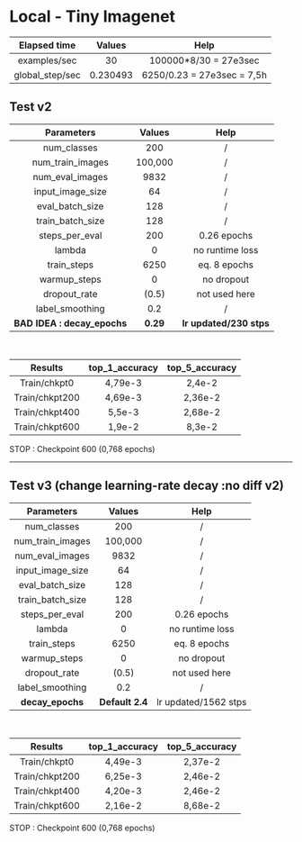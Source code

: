 
# Local - Tiny Imagenet


| Elapsed time  |     Values     |  Help |
|:-----------------------------:|:--------------------------------:|:------------------------------------:|
| examples/sec |  30             | 100000*8/30 = 27e3sec |
| global_step/sec |   0.230493             | 6250/0.23 = 27e3sec = 7,5h |


## Test v2

| Parameters  |     Values     |  Help | 
|:-----------------------------:|:--------------------------------:|:------------------------------------:|
| num_classes |  200             | / |
| num_train_images |   100,000             | / |
| num_eval_images |  9832             | / |
| input_image_size |  64             | / |
| eval_batch_size |  128             | / |
| train_batch_size |  128             | /|
| steps_per_eval |  200             | 0.26 epochs|
| lambda |  0             | no runtime loss |
| train_steps |    6250   |   eq. 8 epochs |
| warmup_steps | 0 |    no dropout |
| dropout_rate |    (0.5)   |   not used here |
| label_smoothing | 0.2 |    / |
| **BAD IDEA : decay_epochs**|   **0.29**  |   **lr updated/230 stps** | 

</br>


| Results  |     top_1_accuracy     |  top_5_accuracy  |
|:-----------------------------:|:--------------------------------:|:------------------------------------:|
| Train/chkpt0|                4,79e-3 | 2,4e-2 |
| Train/chkpt200 |                4,69e-3 | 2,36e-2 |
| Train/chkpt400|                5,5e-3 | 2,68e-2 |
| Train/chkpt600|                1,9e-2 | 8,3e-2 |

STOP : Checkpoint 600 (0,768 epochs)

---------------------------

## Test v3 (change learning-rate decay :no diff v2)


| Parameters  |     Values     |  Help | 
|:-----------------------------:|:--------------------------------:|:------------------------------------:|
| num_classes |  200             | / |
| num_train_images |   100,000             | / |
| num_eval_images |  9832             | / |
| input_image_size |  64             | / |
| eval_batch_size |  128             | / |
| train_batch_size |  128             | /|
| steps_per_eval |  200             | 0.26 epochs|
| lambda |  0             | no runtime loss |
| train_steps |    6250   |   eq. 8 epochs |
| warmup_steps | 0 |    no dropout |
| dropout_rate |    (0.5)   |   not used here |
| label_smoothing | 0.2 |    / |
| **decay_epochs** |    **Default 2.4**  |   lr updated/1562 stps| 

</br>



| Results  |     top_1_accuracy     |  top_5_accuracy  |
|:-----------------------------:|:--------------------------------:|:------------------------------------:|
| Train/chkpt0|                4,49e-3 | 2,37e-2 |
| Train/chkpt200 |                6,25e-3 | 2,46e-2 |
| Train/chkpt400|                4,20e-3 | 2,46e-2 |
| Train/chkpt600|                2,16e-2 | 8,68e-2 |

STOP : Checkpoint 600 (0,768 epochs)